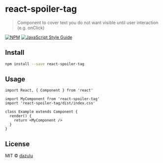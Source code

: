 # react-spoiler-tag

> Component to cover text you do not want visible until user interaction (e.g. onClick)

[![NPM](https://img.shields.io/npm/v/react-spoiler-tag.svg)](https://www.npmjs.com/package/react-spoiler-tag) [![JavaScript Style Guide](https://img.shields.io/badge/code_style-standard-brightgreen.svg)](https://standardjs.com)

## Install

```bash
npm install --save react-spoiler-tag
```

## Usage

```tsx
import React, { Component } from 'react'

import MyComponent from 'react-spoiler-tag'
import 'react-spoiler-tag/dist/index.css'

class Example extends Component {
  render() {
    return <MyComponent />
  }
}
```

## License

MIT © [dazulu](https://github.com/dazulu)
